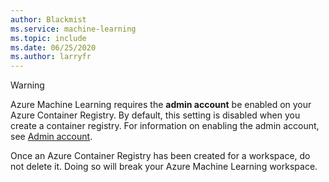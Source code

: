 ```yaml
---
author: Blackmist
ms.service: machine-learning
ms.topic: include
ms.date: 06/25/2020
ms.author: larryfr
---
```


> [!WARNING]
> Azure Machine Learning requires the __admin account__ be enabled on your Azure Container Registry. By default, this setting is disabled when you create a container registry. For information on enabling the admin account, see [Admin account](container-registry/container-registry-authentication.md#admin-account).
> 
> Once an Azure Container Registry has been created for a workspace, do not delete it. Doing so will break your Azure Machine Learning workspace.